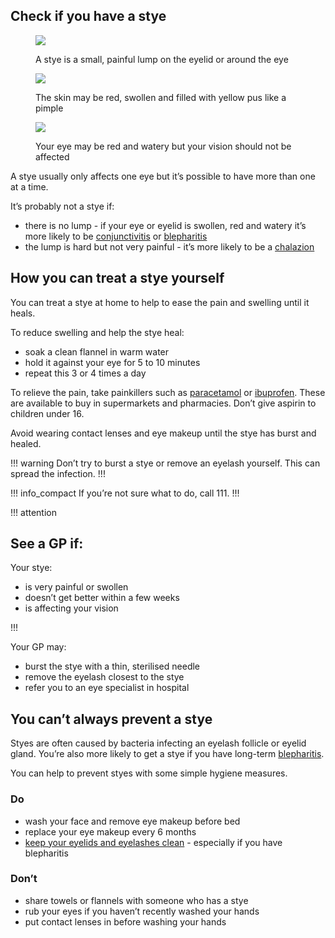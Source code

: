 ## Check if you have a stye

<article>
  <figure class="card">
    <img src="/images/stye/stye-3.jpg" />
    <figcaption class="card__caption"><p>A stye is a small, painful lump on the eyelid or around the eye</p></figcaption>
  </figure>
  <figure class="card">
    <img src="/images/stye/stye-1.jpg" />
    <figcaption class="card__caption"><p>The skin may be red, swollen and filled with yellow pus like a pimple</p></figcaption>
  </figure>
  <figure class="card">
    <img src="/images/stye/stye-2.jpg" />
    <figcaption class="card__caption"><p>Your eye may be red and watery but your vision should not be affected</p></figcaption>
  </figure>
</article>

A stye usually only affects one eye but it’s possible to have more than one at a time.

It’s probably not a stye if:

- there is no lump - if your eye or eyelid is swollen, red and watery it’s more likely to be [conjunctivitis](http://www.nhs.uk/Conditions/Conjunctivitis-infective/Pages/Introduction.aspx) or [blepharitis](http://www.nhs.uk/conditions/blepharitis/Pages/Introduction.aspx)
- the lump is hard but not very painful - it’s more likely to be a [chalazion](http://www.moorfields.nhs.uk/condition/chalazion-0)

## How you can treat a stye yourself

You can treat a stye at home to help to ease the pain and swelling until it heals.

To reduce swelling and help the stye heal:

- soak a clean flannel in warm water
- hold it against your eye for 5 to 10 minutes
- repeat this 3 or 4 times a day 

To relieve the pain, take painkillers such as [paracetamol](http://www.nhs.uk/Conditions/Painkillers-paracetamol/Pages/Introduction.aspx) or [ibuprofen](http://www.nhs.uk/conditions/painkillers-ibuprofen/Pages/Introduction.aspx). These are available to buy in supermarkets and pharmacies. Don’t give aspirin to children under 16.

Avoid wearing contact lenses and eye makeup until the stye has burst and healed.

!!! warning
Don’t try to burst a stye or remove an eyelash yourself. This can spread the infection.
!!!

!!! info_compact
If you’re not sure what to do, call 111.
!!!

!!! attention

  ## See a GP if:

  Your stye:

  - is very painful or swollen
  - doesn’t get better within a few weeks
  - is affecting your vision

!!!

Your GP may:

- burst the stye with a thin, sterilised needle
- remove the eyelash closest to the stye  
- refer you to an eye specialist in hospital

## You can’t always prevent a stye

Styes are often caused by bacteria infecting an eyelash follicle or eyelid gland. You’re also more likely to get a stye if you have long-term [blepharitis](http://www.nhs.uk/Conditions/Blepharitis/Pages/Introduction.aspx).

You can help to prevent styes with some simple hygiene measures.

<article class="panel panel--binary">
  <div class="panel__column">
    <div class="panel__content">
      <h3>Do</h3>
      <ul class="list--check">
        <li>wash your face and remove eye makeup before bed</li>
        <li>replace your eye makeup every 6 months</li>
        <li><a href="http://www.nhs.uk/Conditions/Blepharitis/Pages/Treatment.aspx">keep your eyelids and eyelashes clean</a> - especially if you have blepharitis</li>
      </ul>
    </div>
  </div>
  <div class="panel__column">
    <div class="panel__content">
      <h3>Don’t</h3>
      <ul class="list--cross">
        <li>share towels or flannels with someone who has a stye</li>
        <li>rub your eyes if you haven’t recently washed your hands</li>
        <li>put contact lenses in before washing your hands</li>
      </ul>
    </div>
  </div>
</article>